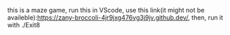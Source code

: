 this is a maze game, run this in VScode, use this link(it might not be availeble):https://zany-broccoli-4jr9jxg476vg3j9jv.github.dev/, then, run it with ./Exit8
